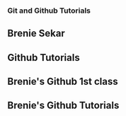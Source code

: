 ### Git and Github Tutorials

## Brenie Sekar

## Github Tutorials

## Brenie's Github 1st class
## Brenie's Github Tutorials
